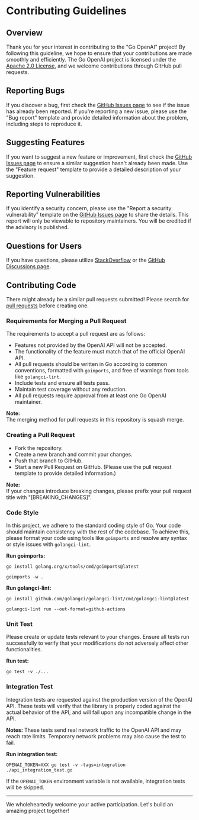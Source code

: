 # Contributing Guidelines

## Overview

Thank you for your interest in contributing to the "Go OpenAI" project! By following this guideline, we hope to ensure that your contributions are made smoothly and efficiently. The Go OpenAI project is licensed under the [Apache 2.0 License](https://github.com/incard/go-openai/blob/master/LICENSE), and we welcome contributions through GitHub pull requests.

## Reporting Bugs

If you discover a bug, first check the [GitHub Issues page](https://github.com/incard/go-openai/issues) to see if the issue has already been reported. If you're reporting a new issue, please use the "Bug report" template and provide detailed information about the problem, including steps to reproduce it.

## Suggesting Features

If you want to suggest a new feature or improvement, first check the [GitHub Issues page](https://github.com/incard/go-openai/issues) to ensure a similar suggestion hasn't already been made. Use the "Feature request" template to provide a detailed description of your suggestion.

## Reporting Vulnerabilities

If you identify a security concern, please use the "Report a security vulnerability" template on the [GitHub Issues page](https://github.com/incard/go-openai/issues) to share the details. This report will only be viewable to repository maintainers. You will be credited if the advisory is published.

## Questions for Users

If you have questions, please utilize [StackOverflow](https://stackoverflow.com/) or the [GitHub Discussions page](https://github.com/incard/go-openai/discussions).

## Contributing Code

There might already be a similar pull requests submitted! Please search for [pull requests](https://github.com/incard/go-openai/pulls) before creating one.

### Requirements for Merging a Pull Request

The requirements to accept a pull request are as follows:

- Features not provided by the OpenAI API will not be accepted.
- The functionality of the feature must match that of the official OpenAI API.
- All pull requests should be written in Go according to common conventions, formatted with `goimports`, and free of warnings from tools like `golangci-lint`.
- Include tests and ensure all tests pass.
- Maintain test coverage without any reduction.
- All pull requests require approval from at least one Go OpenAI maintainer.

**Note:**  
The merging method for pull requests in this repository is squash merge.

### Creating a Pull Request

- Fork the repository.
- Create a new branch and commit your changes.
- Push that branch to GitHub.
- Start a new Pull Request on GitHub. (Please use the pull request template to provide detailed information.)

**Note:**  
If your changes introduce breaking changes, please prefix your pull request title with "[BREAKING_CHANGES]".

### Code Style

In this project, we adhere to the standard coding style of Go. Your code should maintain consistency with the rest of the codebase. To achieve this, please format your code using tools like `goimports` and resolve any syntax or style issues with `golangci-lint`.

**Run goimports:**

```
go install golang.org/x/tools/cmd/goimports@latest
```

```
goimports -w .
```

**Run golangci-lint:**

```
go install github.com/golangci/golangci-lint/cmd/golangci-lint@latest
```

```
golangci-lint run --out-format=github-actions
```

### Unit Test

Please create or update tests relevant to your changes. Ensure all tests run successfully to verify that your modifications do not adversely affect other functionalities.

**Run test:**

```
go test -v ./...
```

### Integration Test

Integration tests are requested against the production version of the OpenAI API. These tests will verify that the library is properly coded against the actual behavior of the API, and will fail upon any incompatible change in the API.

**Notes:**
These tests send real network traffic to the OpenAI API and may reach rate limits. Temporary network problems may also cause the test to fail.

**Run integration test:**

```
OPENAI_TOKEN=XXX go test -v -tags=integration ./api_integration_test.go
```

If the `OPENAI_TOKEN` environment variable is not available, integration tests will be skipped.

---

We wholeheartedly welcome your active participation. Let's build an amazing project together!
